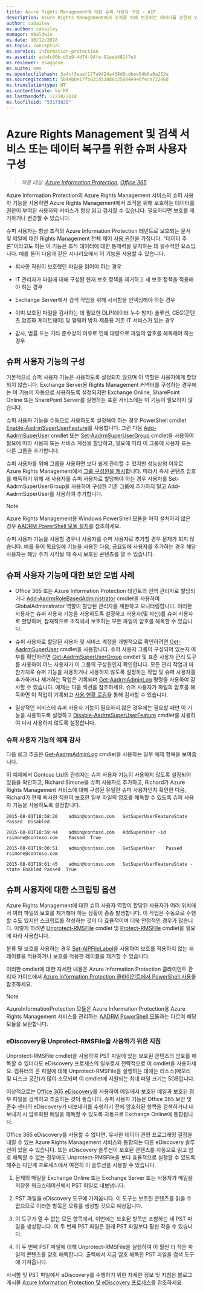 ```yaml
---
title: Azure Rights Management에 대한 슈퍼 사용자 구성 - AIP
description: Azure Rights Management에서 조직을 위해 보호하는 데이터를 권한이 있는 사용자와 서비스가 항상 읽고 검사할 수 있도록 하는 Azure Information Protection의 Azure Rights Management 서비스의 슈퍼 사용자 기능 및 이 기능을 구현하는 방법을 설명합니다. ‘데이터 추론’이라고도 하는 이 기능은 조직 데이터에 대한 통제력을 유지하는 데 필수적인 요소입니다.
author: cabailey
ms.author: cabailey
manager: mbaldwin
ms.date: 10/12/2018
ms.topic: conceptual
ms.service: information-protection
ms.assetid: acb4c00b-d3a9-4d74-94fe-91eeb481f7e3
ms.reviewer: esaggese
ms.suite: ems
ms.openlocfilehash: 3a4cf3eaaf177a9424a438d0cdbee54b6a0a252e
ms.sourcegitcommit: 5b4eb0e17fb831d338d8c25844e9e6f4ca72246d
ms.translationtype: HT
ms.contentlocale: ko-KR
ms.lasthandoff: 12/10/2018
ms.locfileid: "53173828"
---
```

# <a name="configuring-super-users-for-azure-rights-management-and-discovery-services-or-data-recovery"></a>Azure Rights Management 및 검색 서비스 또는 데이터 복구를 위한 슈퍼 사용자 구성

>*적용 대상: [Azure Information Protection](https://azure.microsoft.com/pricing/details/information-protection), [Office 365](https://download.microsoft.com/download/E/C/F/ECF42E71-4EC0-48FF-AA00-577AC14D5B5C/Azure_Information_Protection_licensing_datasheet_EN-US.pdf)*

Azure Information Protection의 Azure Rights Management 서비스의 슈퍼 사용자 기능을 사용하면 Azure Rights Management에서 조직을 위해 보호하는 데이터를 권한이 부여된 사용자와 서비스가 항상 읽고 검사할 수 있습니다. 필요하다면 보호를 제거하거나 변경할 수 있습니다.

슈퍼 사용자는 항상 조직의 Azure Information Protection 테넌트로 보호되는 문서 및 메일에 대한 Rights Management 전체 제어 [사용 권한](configure-usage-rights.md)을 가집니다. "데이터 추론"이라고도 하는 이 기능은 조직 데이터에 대한 통제력을 유지하는 데 필수적인 요소입니다. 예를 들어 다음과 같은 시나리오에서 이 기능을 사용할 수 있습니다.

- 퇴사한 직원이 보호했던 파일을 읽어야 하는 경우

- IT 관리자가 파일에 대해 구성된 현재 보호 정책을 제거하고 새 보호 정책을 적용해야 하는 경우

- Exchange Server에서 검색 작업을 위해 사서함을 인덱싱해야 하는 경우

- 이미 보호된 파일을 검사하는 데 필요한 DLP(데이터 누수 방지) 솔루션, CEG(콘텐츠 암호화 게이트웨이) 및 맬웨어 방지 제품용 기존 IT 서비스가 있는 경우

- 감사, 법률 또는 기타 준수상의 이유로 인해 대량으로 파일의 암호를 해독해야 하는 경우

## <a name="configuration-for-the-super-user-feature"></a>슈퍼 사용자 기능의 구성

기본적으로 슈퍼 사용자 기능은 사용하도록 설정되지 않으며 이 역할은 사용자에게 할당되지 않습니다. Exchange Server용 Rights Management 커넥터를 구성하는 경우에는 이 기능이 자동으로 사용하도록 설정되지만 Exchange Online, SharePoint Online 또는 SharePoint Server를 실행하는 표준 서비스에는 이 기능이 필요하지 않습니다.

슈퍼 사용자 기능을 수동으로 사용하도록 설정해야 하는 경우 PowerShell cmdlet [Enable-AadrmSuperUserFeature](/powershell/aadrm/vlatest/enable-aadrmsuperuserfeature)를 사용합니다. 그런 다음 [Add-AadrmSuperUser](/powershell/aadrm/vlatest/add-aadrmsuperuser) cmdlet 또는 [Set-AadrmSuperUserGroup](/powershell/aadrm/vlatest/set-aadrmsuperusergroup) cmdlet을 사용하여 필요에 따라 사용자 또는 서비스 계정을 할당하고, 필요에 따라 이 그룹에 사용자 또는 다른 그룹을 추가합니다. 

슈퍼 사용자를 위해 그룹을 사용하면 보다 쉽게 관리할 수 있지만 성능상의 이유로 Azure Rights Management에서 [그룹 구성원을 캐시](prepare.md#group-membership-caching-by-azure-information-protection)합니다. 따라서 즉시 콘텐츠 암호를 해독하기 위해 새 사용자를 슈퍼 사용자로 할당해야 하는 경우 사용자를 Set-AadrmSuperUserGroup을 사용하여 구성한 기존 그룹에 추가하지 말고 Add-AadrmSuperUser를 사용하여 추가합니다.

> [!NOTE]
> Azure Rights Management용 Windows PowerShell 모듈을 아직 설치하지 않은 경우 [AADRM PowerShell 모듈 설치](install-powershell.md)를 참조하세요.

슈퍼 사용자 기능을 사용할 경우나 사용자를 슈퍼 사용자로 추가할 경우 문제가 되지 않습니다. 예를 들어 목요일에 기능을 사용한 다음, 금요일에 사용자를 추가하는 경우 해당 사용자는 해당 주가 시작될 때 즉시 보호된 콘텐츠를 열 수 있습니다.

## <a name="security-best-practices-for-the-super-user-feature"></a>슈퍼 사용자 기능에 대한 보안 모범 사례

- Office 365 또는 Azure Information Protection 테넌트의 전역 관리자로 할당되거나 [Add-AadrmRoleBasedAdministrator](/powershell/module/aadrm/add-aadrmrolebasedadministrator) cmdlet을 사용하여 GlobalAdministrator 역할이 할당된 관리자를 제한하고 모니터링합니다. 이러한 사용자는 슈퍼 사용자 기능을 사용하도록 설정하고 사용자(및 자신)를 슈퍼 사용자로 할당하며, 잠재적으로 조직에서 보호하는 모든 파일의 암호를 해독할 수 있습니다.

- 슈퍼 사용자로 할당된 사용자 및 서비스 계정을 개별적으로 확인하려면 [Get-AadrmSuperUser](/powershell/module/aadrm/get-aadrmsuperuser) cmdlet을 사용합니다. 슈퍼 사용자 그룹이 구성되어 있는지 여부를 확인하려면 [Get-AadrmSuperUserGroup](/powershell/module/aadrm/get-aadrmsuperusergroup) cmdlet 및 표준 사용자 관리 도구를 사용하여 어느 사용자가 이 그룹의 구성원인지 확인합니다. 모든 관리 작업과 마찬가지로 슈퍼 기능을 사용하거나 사용하지 않도록 설정하는 작업 및 슈퍼 사용자를 추가하거나 제거하는 작업은 기록되며 [Get-AadrmAdminLog](/powershell/module/aadrm/get-aadrmadminlog) 명령을 사용하여 감사할 수 있습니다. 예제는 다음 섹션을 참조하세요. 슈퍼 사용자가 파일의 암호를 해독하면 이 작업이 기록되고 [사용 현황 로깅](log-analyze-usage.md)을 통해 감사할 수 있습니다.

- 일상적인 서비스에 슈퍼 사용자 기능이 필요하지 않은 경우에는 필요할 때만 이 기능을 사용하도록 설정하고 [Disable-AadrmSuperUserFeature](/powershell/module/aadrm/disable-aadrmsuperuserfeature) cmdlet를 사용하여 다시 사용하지 않도록 설정합니다.

### <a name="example-auditing-for-the-super-user-feature"></a>슈퍼 사용자 기능의 예제 감사

다음 로그 추출은 [Get-AadrmAdminLog](/powershell/module/aadrm/get-aadrmadminlog) cmdlet을 사용하는 일부 예제 항목을 보여줍니다. 

이 예제에서 Contoso Ltd의 관리자는 슈퍼 사용자 기능이 사용하지 않도록 설정되어 있음을 확인하고, Richard Simone을 슈퍼 사용자로 추가하고, Richard가 Azure Rights Management 서비스에 대해 구성된 유일한 슈퍼 사용자인지 확인한 다음, Richard가 현재 퇴사한 직원이 보호한 일부 파일의 암호를 해독할 수 있도록 슈퍼 사용자 기능을 사용하도록 설정합니다.

`2015-08-01T18:58:20    admin@contoso.com   GetSuperUserFeatureState    Passed  Disabled`

`2015-08-01T18:59:44    admin@contoso.com   AddSuperUser -id rsimone@contoso.com    Passed  True`

`2015-08-01T19:00:51    admin@contoso.com   GetSuperUser    Passed  rsimone@contoso.com`

`2015-08-01T19:01:45    admin@contoso.com   SetSuperUserFeatureState -state Enabled Passed  True`

## <a name="scripting-options-for-super-users"></a>슈퍼 사용자에 대한 스크립팅 옵션
Azure Rights Management에 대한 슈퍼 사용자 역할이 할당된 사용자가 여러 위치에서 여러 파일의 보호를 제거해야 하는 상황이 종종 발생합니다. 이 작업은 수동으로 수행할 수도 있지만 스크립트를 작성하는 것이 더 효율적이며 더욱 안정적인 경우가 많습니다. 이렇게 하려면 [Unprotect-RMSFile](/powershell/module/azureinformationprotection/unprotect-rmsfile) cmdlet 및 [Protect-RMSFile](/powershell/module/azureinformationprotection/protect-rmsfile) cmdlet을 필요에 따라 사용합니다. 

분류 및 보호를 사용하는 경우 [Set-AIPFileLabel](/powershell/module/azureinformationprotection/set-aipfilelabel)을 사용하여 보호를 적용하지 않는 새 레이블을 적용하거나 보호를 적용한 레이블을 제거할 수 있습니다. 

이러한 cmdlet에 대한 자세한 내용은 Azure Information Protection 클라이언트 관리자 가이드에서 [Azure Information Protection 클라이언트에서 PowerShell 사용](./rms-client/client-admin-guide-powershell.md)을 참조하세요.

> [!NOTE]
> AzureInformationProtection 모듈은 Azure Information Protection용 Azure Rights Management 서비스를 관리하는 [AADRM PowerShell 모듈](administer-powershell.md)과는 다르며 해당 모듈을 보완합니다.

### <a name="guidance-for-using-unprotect-rmsfile-for-ediscovery"></a>eDiscovery용 Unprotect-RMSFile을 사용하기 위한 지침

Unprotect-RMSFile cmdlet을 사용하여 PST 파일에 있는 보호된 콘텐츠의 암호를 해독할 수 있더라도 eDiscovery 프로세스의 일부로서 전략적으로 이 cmdlet을 사용하세요. 컴퓨터의 큰 파일에 대해 Unprotect-RMSFile을 실행하는 데에는 리소스(메모리 및 디스크 공간)가 많이 소모되며 이 cmdlet에 지원되는 최대 파일 크기는 5GB입니다.

이상적으로는 [Office 365 eDiscovery](/office365/securitycompliance/ediscovery)를 사용하여 메일에서 보호된 메일과 보호된 첨부 파일을 검색하고 추출하는 것이 좋습니다. 슈퍼 사용자 기능은 Office 365 보안 및 준수 센터의 eDiscovery가 내보내기를 수행하기 전에 암호화된 항목을 검색하거나 내보내기 시 암호화된 메일을 해독할 수 있도록 자동으로 Exchange Online에 통합됩니다.

Office 365 eDiscovery를 사용할 수 없다면, 유사한 데이터 관련 프로그래밍 결정을 내릴 수 있는 Azure Rights Management 서비스와 통합되는 다른 eDiscovery 솔루션이 있을 수 있습니다. 또는 eDiscovery 솔루션이 보호된 콘텐츠를 자동으로 읽고 암호 해독할 수 없는 경우에도 Unprotect-RMSFile을 보다 효율적으로 실행할 수 있도록 해주는 다단계 프로세스에서 여전히 이 솔루션을 사용할 수 있습니다.

1. 문제의 메일을 Exchange Online 또는 Exchange Server 또는 사용자가 메일을 저장한 워크스테이션에서 PST 파일로 내보냅니다.

2. PST 파일을 eDiscovery 도구에 가져옵니다. 이 도구는 보호된 콘텐츠를 읽을 수 없으므로 이러한 항목은 오류를 생성할 것으로 예상됩니다.

3. 이 도구가 열 수 없는 모든 항목에서, 이번에는 보호된 항목만 포함하는 새 PST 파일을 생성합니다. 이 두 번째 PST 파일은 원래 PST 파일보다 훨씬 작을 수 있습니다.

4. 이 두 번째 PST 파일에 대해 Unprotect-RMSFile을 실행하여 이 훨씬 더 작은 파일의 콘텐츠를 암호 해독합니다. 출력에서 지금 암호 해독한 PST 파일을 검색 도구에 가져옵니다.

사서함 및 PST 파일에서 eDiscovery를 수행하기 위한 자세한 정보 및 지침은 블로그 게시물 [Azure Information Protection 및 eDiscovery 프로세스](https://techcommunity.microsoft.com/t5/Azure-Information-Protection/Azure-Information-Protection-and-eDiscovery-Processes/ba-p/270216)를 참조하세요.

